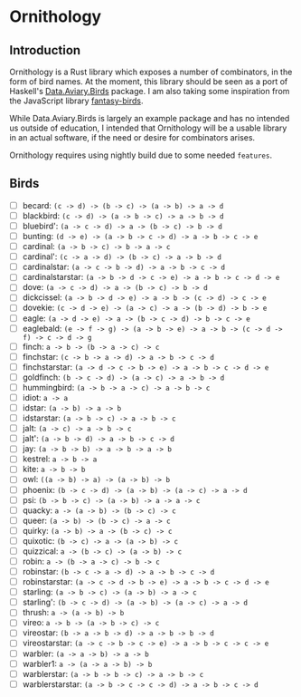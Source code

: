 # Ornithology

## Introduction

Ornithology is a Rust library which exposes a number of combinators, in the form of bird names.
At the moment, this library should be seen as a port of Haskell's
[Data.Aviary.Birds](https://hackage.haskell.org/package/data-aviary-0.4.0/docs/Data-Aviary-Birds.html)
package. I am also taking some inspiration from the JavaScript library
[fantasy-birds](https://github.com/fantasyland/fantasy-birds).

While Data.Aviary.Birds is largely an example package and has no intended us outside of
education, I intended that Ornithology will be a usable library in an actual software, if the
need or desire for combinators arises.

Ornithology requires using nightly build due to some needed `features`.

## Birds

- [ ] becard: `(c -> d) -> (b -> c) -> (a -> b) -> a -> d`
- [ ] blackbird: `(c -> d) -> (a -> b -> c) -> a -> b -> d`
- [ ] bluebird': `(a -> c -> d) -> a -> (b -> c) -> b -> d`
- [ ] bunting: `(d -> e) -> (a -> b -> c -> d) -> a -> b -> c -> e`
- [ ] cardinal: `(a -> b -> c) -> b -> a -> c`
- [ ] cardinal': `(c -> a -> d) -> (b -> c) -> a -> b -> d`
- [ ] cardinalstar: `(a -> c -> b -> d) -> a -> b -> c -> d`
- [ ] cardinalstarstar: `(a -> b -> d -> c -> e) -> a -> b -> c -> d -> e`
- [ ] dove: `(a -> c -> d) -> a -> (b -> c) -> b -> d`
- [ ] dickcissel: `(a -> b -> d -> e) -> a -> b -> (c -> d) -> c -> e`
- [ ] dovekie: `(c -> d -> e) -> (a -> c) -> a -> (b -> d) -> b -> e`
- [ ] eagle: `(a -> d -> e) -> a -> (b -> c -> d) -> b -> c -> e`
- [ ] eaglebald: `(e -> f -> g) -> (a -> b -> e) -> a -> b -> (c -> d -> f) -> c -> d -> g`
- [ ] finch: `a -> b -> (b -> a -> c) -> c`
- [ ] finchstar: `(c -> b -> a -> d) -> a -> b -> c -> d`
- [ ] finchstarstar: `(a -> d -> c -> b -> e) -> a -> b -> c -> d -> e`
- [ ] goldfinch: `(b -> c -> d) -> (a -> c) -> a -> b -> d`
- [ ] hummingbird: `(a -> b -> a -> c) -> a -> b -> c`
- [ ] idiot: `a -> a`
- [ ] idstar: `(a -> b) -> a -> b`
- [ ] idstarstar: `(a -> b -> c) -> a -> b -> c`
- [ ] jalt: `(a -> c) -> a -> b -> c`
- [ ] jalt': `(a -> b -> d) -> a -> b -> c -> d`
- [ ] jay: `(a -> b -> b) -> a -> b -> a -> b`
- [ ] kestrel: `a -> b -> a`
- [ ] kite: `a -> b -> b`
- [ ] owl: `((a -> b) -> a) -> (a -> b) -> b`
- [ ] phoenix: `(b -> c -> d) -> (a -> b) -> (a -> c) -> a -> d`
- [ ] psi: `(b -> b -> c) -> (a -> b) -> a -> a -> c`
- [ ] quacky: `a -> (a -> b) -> (b -> c) -> c`
- [ ] queer: `(a -> b) -> (b -> c) -> a -> c`
- [ ] quirky: `(a -> b) -> a -> (b -> c) -> c`
- [ ] quixotic: `(b -> c) -> a -> (a -> b) -> c`
- [ ] quizzical: `a -> (b -> c) -> (a -> b) -> c`
- [ ] robin: `a -> (b -> a -> c) -> b -> c`
- [ ] robinstar: `(b -> c -> a -> d) -> a -> b -> c -> d`
- [ ] robinstarstar: `(a -> c -> d -> b -> e) -> a -> b -> c -> d -> e`
- [ ] starling: `(a -> b -> c) -> (a -> b) -> a -> c`
- [ ] starling': `(b -> c -> d) -> (a -> b) -> (a -> c) -> a -> d`
- [ ] thrush: `a -> (a -> b) -> b`
- [ ] vireo: `a -> b -> (a -> b -> c) -> c`
- [ ] vireostar: `(b -> a -> b -> d) -> a -> b -> b -> d`
- [ ] vireostarstar: `(a -> c -> b -> c -> e) -> a -> b -> c -> c -> e`
- [ ] warbler: `(a -> a -> b) -> a -> b`
- [ ] warbler1: `a -> (a -> a -> b) -> b`
- [ ] warblerstar: `(a -> b -> b -> c) -> a -> b -> c`
- [ ] warblerstarstar: `(a -> b -> c -> c -> d) -> a -> b -> c -> d`
